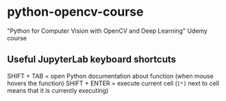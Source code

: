 # python-opencv-course
"Python for Computer Vision with OpenCV and Deep Learning" Udemy course

## Useful JupyterLab keyboard shortcuts

SHIFT + TAB = open Python documentation about function (when mouse hovers the function)
SHIFT + ENTER = execute current cell (`[*]` next to cell means that it is currently executing)